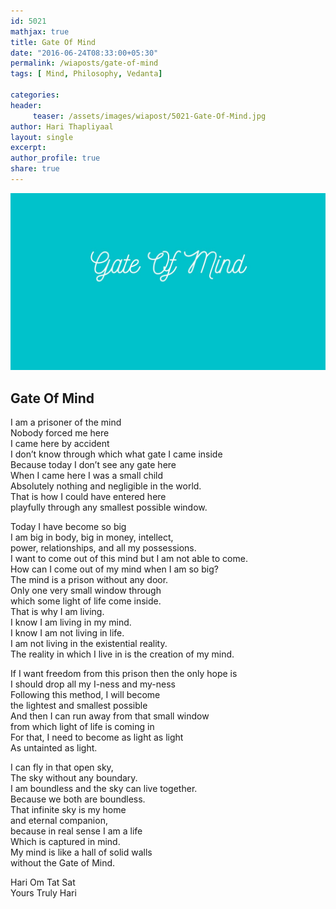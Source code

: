 ```yaml
--- 
id: 5021
mathjax: true  
title: Gate Of Mind
date: "2016-06-24T08:33:00+05:30"
permalink: /wiaposts/gate-of-mind
tags: [ Mind, Philosophy, Vedanta]    

categories: 
header:
     teaser: /assets/images/wiapost/5021-Gate-Of-Mind.jpg
author: Hari Thapliyaal 
layout: single 
excerpt:  
author_profile: true 
share: true 
---
```


![Gate Of Mind](/assets/images/wiapost/5021-Gate-Of-Mind.jpg)     

## Gate Of Mind

    
I am a prisoner of the mind     
Nobody forced me here     
I came here by accident     
I don’t know through which what gate I came inside     
Because today I don’t see any gate here     
When I came here I was a small child     
Absolutely nothing and negligible in the world.     
That is how I could have entered here     
playfully through any smallest possible window.    
    
Today I have become so big     
I am big in body, big in money, intellect,     
power, relationships, and all my possessions.     
I want to come out of this mind but I am not able to come.     
How can I come out of my mind when I am so big?     
The mind is a prison without any door.     
Only one very small window through     
which some light of life come inside.     
That is why I am living.     
I know I am living in my mind.     
I know I am not living in life.     
I am not living in the existential reality.     
The reality in which I live in is the creation of my mind.    
    
If I want freedom from this prison then the only hope is     
I should drop all my I-ness and my-ness     
Following this method, I will become     
the lightest and smallest possible     
And then I can run away from that small window     
from which light of life is coming in     
For that, I need to become as light as light     
As untainted as light.    
    
I can fly in that open sky,     
The sky without any boundary.     
I am boundless and the sky can live together.     
Because we both are boundless.     
That infinite sky is my home     
and eternal companion,     
because in real sense I am a life     
Which is captured in mind.     
My mind is like a hall of solid walls     
without the Gate of Mind.    
    
Hari Om Tat Sat     
Yours Truly Hari    

